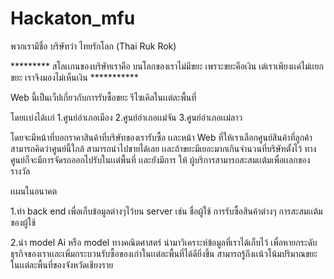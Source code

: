# Hackaton_mfu

พวกเรามีชื่อ บริษัทว่า ไทยรักโลก (Thai Ruk Rok)




*********  สโลเเกนของบริษัทเราคือ  บนโลกของเราไม่มีขยะ เพราะขยะคือเงิน  เต่เราเพียงเเค่ไม่เเยกขยะ เราจึงมองไม่เห็นเงิน  ***********






Web นี้เป็นเว็ปเกี่ยวกับการรับซื้อขยะ รีไซเคิลในเเต่ละพื้นที่

โดยเเบ่งได้เเก่
           1.ศูนย์อำเภอเมือง
           2.ศูนย์อำเภอเเม่จัน
           3.ศูนย์อำเภอเเม่ลาว

โดยจะมีหน้าที่บอกราคาสินค้าที่บริษัทของเรารับซื้อ  เเละหน้า Web ที่ให้เราเลือกศูนย์สินค้าที่ลูกค้าสามารถคิดว่าศูนย์นี้ใกล้ สามารถนำไปขายได้เลย เเละถ้าขยะมีเยอะมากเกินจำนวนที่บริษัทตั้งไว้ ทางศูนย์ก็จะมีการจัดรถออกไปรับในเเต่พื้นที่
เเละยังมีการ ให้ ผู้บริการสามารถสะสมเเต้มเพื่อเเลกของรางวัล


เเผนในอนาคต

1.ทำ back end เพื่อเก็บข้อมูลต่างๆไว้บน server เช่น ชื่อผู้ใช้ การรับซื้อสินค้าต่างๆ  การสะสมเเต้มของผู้ใช้

2.นำ model Ai หรือ model ทางคณิตศาสตร์ นำมาวิเคราะห์ข้อมูลที่เราได้เก็บไว้ เพื่อหายกระดับธุรกิจของเราเเละเพิ่มกระบวนรับซื้อของเก่าในเเต่ละพื้นที่ได้ดียิ่งขึ้น สามารถรู้ถึงเเน้วโน้มปริมาณขยะในเเต่ละพื้นที่ของจังหวัดเชียงราย

